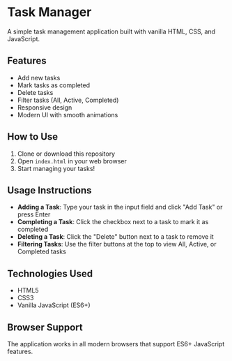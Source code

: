 # Task Manager

A simple task management application built with vanilla HTML, CSS, and JavaScript.

## Features

- Add new tasks
- Mark tasks as completed
- Delete tasks
- Filter tasks (All, Active, Completed)
- Responsive design
- Modern UI with smooth animations

## How to Use

1. Clone or download this repository
2. Open `index.html` in your web browser
3. Start managing your tasks!

## Usage Instructions

- **Adding a Task**: Type your task in the input field and click "Add Task" or press Enter
- **Completing a Task**: Click the checkbox next to a task to mark it as completed
- **Deleting a Task**: Click the "Delete" button next to a task to remove it
- **Filtering Tasks**: Use the filter buttons at the top to view All, Active, or Completed tasks

## Technologies Used

- HTML5
- CSS3
- Vanilla JavaScript (ES6+)

## Browser Support

The application works in all modern browsers that support ES6+ JavaScript features. 